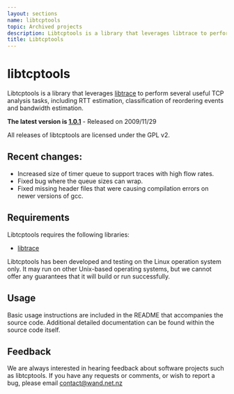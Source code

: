 ```yaml
---
layout: sections
name: libtcptools
topic: Archived projects
description: Libtcptools is a library that leverages libtrace to perform several useful TCP analysis tasks, including RTT estimation, classification of reordering events and bandwidth estimation.
title: Libtcptools
---
```


# libtcptools

Libtcptools is a library that leverages [libtrace](https://github.com/LibtraceTeam/libtrace) to perform several useful TCP analysis tasks, including RTT estimation, classification of reordering events and bandwidth estimation.

**The latest version is [1.0.1](../downloads/libtcptools-1.0.1.tar.gz)** - Released on 2009/11/29

All releases of libtcptools are licensed under the GPL v2.

## Recent changes:

- Increased size of timer queue to support traces with high flow rates.
- Fixed bug where the queue sizes can wrap.
- Fixed missing header files that were causing compilation errors on newer versions of gcc.

## Requirements

Libtcptools requires the following libraries:

- [libtrace](https://github.com/LibtraceTeam/libtrace)

Libtcptools has been developed and testing on the Linux operation system only. It may run on other Unix-based operating systems, but we cannot offer any guarantees that it will build or run successfully.

## Usage

Basic usage instructions are included in the README that accompanies the source code. Additional detailed documentation can be found within the source code itself.

## Feedback

We are always interested in hearing feedback about software projects such as libtcptools. If you have any requests or comments, or wish to report a bug, please email contact@wand.net.nz
